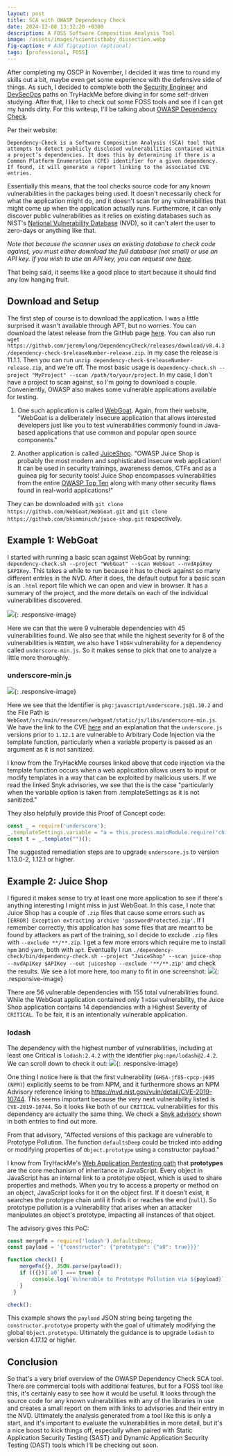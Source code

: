 ```yaml
---
layout: post
title: SCA with OWASP Dependency Check
date: 2024-12-08 13:32:20 +0300
description: A FOSS Software Composition Analysis Tool
image: /assets/images/scientistbaby_dissection.webp
fig-caption: # Add figcaption (optional)
tags: [professional, FOSS]
---
```

After completing my OSCP in November, I decided it was time to round my skills out a bit, maybe even get some experience with the defensive side of things. As such, I decided to complete both the [Security Engineer](https://tryhackme.com/r/path/outline/security-engineer-training) and [DevSecOps](https://tryhackme.com/r/path/outline/devsecops) paths on TryHackMe before diving in for some self-driven studying. After that, I like to check out some FOSS tools and see if I can get my hands dirty. For this writeup, I'll be talking about [OWASP Dependency Check](https://owasp.org/www-project-dependency-check/). 

Per their website:

`Dependency-Check is a Software Composition Analysis (SCA) tool that attempts to detect publicly disclosed vulnerabilities contained within a project’s dependencies. It does this by determining if there is a Common Platform Enumeration (CPE) identifier for a given dependency. If found, it will generate a report linking to the associated CVE entries.`

Essentially this means, that the tool checks source code for any known vulnerabilities in the packages being used. It doesn't necessarily check for what the application might do, and it doesn't scan for any vulnerabilities that might come up when the application actually runs. Furthermore, it can only discover public vulnerabilities as it relies on existing databases such as NIST's [National Vulnerability Database](https://nvd.nist.gov/) (NVD), so it can't alert the user to zero-days or anything like that. 

*Note that because the scanner uses an existing database to check code against, you must either download the full database (not small) or use an API key. If you wish to use an API key, you can request one [here](https://nvd.nist.gov/developers/request-an-api-key).*

That being said, it seems like a good place to start because it should find any low hanging fruit. 

## Download and Setup
The first step of course is to download the application. I was a little surprised it wasn't available through APT, but no worries. You can download the latest release from the GitHub page [here](https://github.com/jeremylong/DependencyCheck/releases/tag/v11.1.1). You can also run `wget https://github.com/jeremylong/DependencyCheck/releases/download/v8.4.3/dependency-check-$releaseNumber-release.zip`. In my case the release is 11.1.1. Then you can run `unzip dependency-check-$releaseNumber-release.zip`, and we're off. The most basic usage is `dependency-check.sh --project "MyProject" --scan /path/to/your/project`. In my case, I don't have a project to scan against, so I'm going to download a couple. Conveniently, OWASP also makes some vulnerable applications available for testing. 

1. One such application is called [WebGoat](https://owasp.org/www-project-webgoat/). Again, from their website, "WebGoat is a deliberately insecure application that allows interested developers just like you to test vulnerabilities commonly found in Java-based applications that use common and popular open source components."

2. Another application is called [JuiceShop](https://owasp.org/www-project-juice-shop/). "OWASP Juice Shop is probably the most modern and sophisticated insecure web application! It can be used in security trainings, awareness demos, CTFs and as a guinea pig for security tools! Juice Shop encompasses vulnerabilities from the entire [OWASP Top Ten](https://owasp.org/www-project-top-ten) along with many other security flaws found in real-world applications!"

They can be downloaded with `git clone https://github.com/WebGoat/WebGoat.git` and `git clone https://github.com/bkimminich/juice-shop.git` respectively. 

## Example 1: WebGoat
I started with running a basic scan against WebGoat by running: `dependency-check.sh --project "WebGoat" --scan WebGoat --nvdApiKey $APIKey`. This takes a while to run because it has to check against so many different entries in the NVD. After it does, the default output for a basic scan is an `.html` report file which we can open and view in browser. It has a summary of the project, and the more details on each of the individual vulnerabilities discovered. 

![](/assets/images/Foss_SCA/foss_sca1.png){: .responsive-image}

Here we can that the were 9 vulnerable dependencies with 45 vulnerabilities found. We also see that while the highest severity for 8 of the vulnerabilities is `MEDIUM`, we also have 1 `HIGH` vulnerability for a dependency called `underscore-min.js`. So it makes sense to pick that one to analyze a little more thoroughly. 

### underscore-min.js
![](/assets/images/Foss_SCA/foss_sca2.png){: .responsive-image}

Here we see that the Identifier is `pkg:javascript/underscore.js@1.10.2` and the File Path is `WebGoat/src/main/resources/webgoat/static/js/libs/underscore-min.js`. We have the link to the CVE [here](https://web.nvd.nist.gov/view/vuln/detail?vulnId=CVE-2021-23358) and an explanation that the `underscore.js` versions prior to `1.12.1` are vulnerable to Arbitrary Code Injection via the template function, particularly when a variable property is passed as an argument as it is not sanitized. 

I know from the TryHackMe courses linked above that code injection via the template function occurs when a web application allows users to input or modify templates in a way that can be exploited by malicious users. If we read the linked Snyk advisories, we see that the is the case "particularly when the variable option is taken from .templateSettings as it is not sanitized."

They also helpfully provide this Proof of Concept code: 
```js
const _ = require('underscore');
_.templateSettings.variable = "a = this.process.mainModule.require('child_process').execSync('touch HELLO')";
const t = _.template("")();
```

The suggested remediation steps are to upgrade `underscore.js` to version 1.13.0-2, 1.12.1 or higher. 

## Example 2: Juice Shop
I figured it makes sense to try at least one more application to see if there's anything interesting I might miss in just WebGoat. In this case, I note that Juice Shop has a couple of `.zip` files that cause some errors such as `[ERROR] Exception extracting archive 'passwordProtected.zip'`. If I remember correctly, this application has some files that are meant to be found by attackers as part of the training, so I decide to exclude `.zip` files with `--exclude **/**.zip`. I get a few more errors which require me to install `npm` and `yarn`, both with `apt`. Eventually I run `./dependency-check/bin/dependency-check.sh --project "JuiceShop" --scan juice-shop --nvdApiKey $APIKey --out juiceshop --exclude '**/**.zip'` and check the results. We see a lot more here, too many to fit in one screenshot: 
![](/assets/images/Foss_SCA/foss_sca3.png){: .responsive-image}

There are 56 vulnerable dependencies with 155 total vulnerabilities found. While the WebGoat application contained only 1 `HIGH` vulnerability, the Juice Shop application contains 14 dependencies with a Highest Severity of `CRITICAL`. To be fair, it is an intentionally vulnerable application.

### lodash
The dependency with the highest number of vulnerabilities, including at least one Critical is `lodash:2.4.2` with the identifier `pkg:npm/lodash@2.4.2`. We can scroll down to check it out: 
![](/assets/images/Foss_SCA/foss_sca4.png){: .responsive-image}

One thing I notice here is that the first vulnerability (`GHSA-jf85-cpcp-j695 (NPM)`) explicitly seems to be from NPM, and it furthermore shows an NPM Advisory reference linking to https://nvd.nist.gov/vuln/detail/CVE-2019-10744. This seems important because the very next vulnerability listed is `CVE-2019-10744`. So it looks like both of our `CRITICAL` vulnerabilities for this dependency are actually the same thing. We check a [Snyk advisory](https://security.snyk.io/vuln/SNYK-JS-LODASH-450202) shown in both entries to find out more. 

From that advisory, "Affected versions of this package are vulnerable to Prototype Pollution. The function `defaultsDeep` could be tricked into adding or modifying properties of `Object.prototype` using a constructor payload." 

I know from TryHackMe's [Web Application Pentesting path](https://tryhackme.com/r/path/outline/webapppentesting)  that **prototypes** are the core mechanism of inheritance in JavaScript. Every object in JavaScript has an internal link to a prototype object, which is used to share properties and methods. When you try to access a property or method on an object, JavaScript looks for it on the object first. If it doesn’t exist, it searches the prototype chain until it finds it or reaches the end (`null`). So prototype pollution is a vulnerability that arises when an attacker manipulates an object's prototype, impacting all instances of that object.

The advisory gives this PoC:
```javascript
const mergeFn = require('lodash').defaultsDeep;
const payload = '{"constructor": {"prototype": {"a0": true}}}'

function check() {
    mergeFn({}, JSON.parse(payload));
    if (({})[`a0`] === true) {
        console.log(`Vulnerable to Prototype Pollution via ${payload}`);
    }
  }

check();
```

This example shows the `payload` JSON string being targeting the `constructor.prototype` property with the goal of ultimately modifying the global `Object.prototype`. Ultimately the guidance is to upgrade `lodash` to version 4.17.12 or higher.

## Conclusion 
So that's a very brief overview of the OWASP Dependency Check SCA tool. There are commercial tools with additional features, but for a FOSS tool like this, it's certainly easy to see how it would be useful. It looks through the source code for any known vulnerabilities with any of the libraries in use and creates a small report on them with links to advisories and their entry in the NVD. Ultimately the analysis generated from a tool like this is only a start, and it's important to evaluate the vulnerabilities in more detail, but it's a nice boost to kick things off, especially when paired with Static Application Security Testing (SAST) and Dynamic Application Security Testing (DAST) tools which I'll be checking out soon. 
